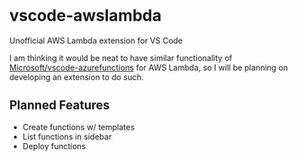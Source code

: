 # vscode-awslambda

Unofficial AWS Lambda extension for VS Code

I am thinking it would be neat to have similar functionality of [Microsoft/vscode-azurefunctions](https://github.com/Microsoft/vscode-azurefunctions) for AWS Lambda, so I will be planning on developing an extension to do such.

## Planned Features

* Create functions w/ templates
* List functions in sidebar
* Deploy functions

